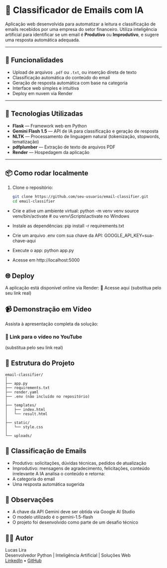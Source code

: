 # 📧 Classificador de Emails com IA

Aplicação web desenvolvida para automatizar a leitura e classificação de emails recebidos por uma empresa do setor financeiro. Utiliza inteligência artificial para identificar se um email é **Produtivo** ou **Improdutivo**, e sugere uma resposta automática adequada.

---

## 🚀 Funcionalidades

- Upload de arquivos `.pdf` ou `.txt`, ou inserção direta de texto
- Classificação automática do conteúdo do email
- Geração de resposta automática com base na categoria
- Interface web simples e intuitiva
- Deploy em nuvem via Render

---

## 🧠 Tecnologias Utilizadas

- **Flask** — Framework web em Python
- **Gemini Flash 1.5** — API de IA para classificação e geração de resposta
- **NLTK** — Processamento de linguagem natural (tokenização, stopwords, lematização)
- **pdfplumber** — Extração de texto de arquivos PDF
- **Render** — Hospedagem da aplicação

---

## 📦 Como rodar localmente

1. Clone o repositório:
   ```bash
   git clone https://github.com/seu-usuario/email-classifier.git
   cd email-classifier
   ```
- Crie e ative um ambiente virtual:
python -m venv venv
source venv/bin/activate  # ou venv\Scripts\activate no Windows
- Instale as dependências:
pip install -r requirements.txt
- Crie um arquivo .env com sua chave da API:
GOOGLE_API_KEY=sua-chave-aqui
- Execute o app:
python app.py


- Acesse em http://localhost:5000

## 🌐 Deploy
A aplicação está disponível online via Render:
🔗 Acesse aqui
(substitua pelo seu link real)

## 📹 Demonstração em Vídeo
Assista à apresentação completa da solução:
### 🎥 Link para o vídeo no YouTube
(substitua pelo seu link real)

## 📁 Estrutura do Projeto
```
email-classifier/
│
├── app.py
├── requirements.txt
├── render.yaml
├── .env (não incluído no repositório)
│
├── templates/
│   ├── index.html
│   └── result.html
│
├── static/
│   └── style.css
│
└── uploads/
```

## 🧠 Classificação de Emails
- Produtivo: solicitações, dúvidas técnicas, pedidos de atualização
- Improdutivo: mensagens de agradecimento, felicitações, conteúdo irrelevante
A IA analisa o conteúdo e retorna:
- A categoria do email
- Uma resposta automática sugerida

## 📌 Observações
- A chave da API Gemini deve ser obtida via Google AI Studio
- O modelo utilizado é o gemini-1.5-flash
- O projeto foi desenvolvido como parte de um desafio técnico

## 👨‍💻 Autor
Lucas Lira <br>
Desenvolvedor Python | Inteligência Artificial | Soluções Web <br>
[LinkedIn](https://www.linkedin.com/in/lucas-lira-411618119/) • [GitHub](https://github.com/lucaslirah)


